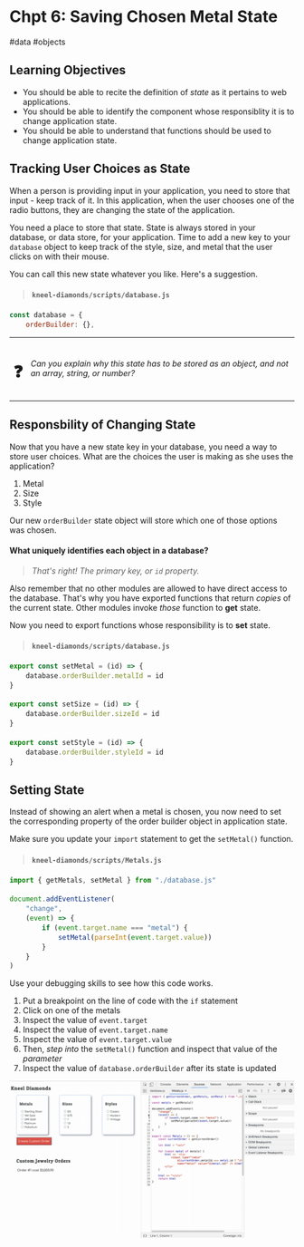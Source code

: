 # Chpt 6: Saving Chosen Metal State
#data #objects

## Learning Objectives

* You should be able to recite the definition of _state_ as it pertains to web applications.
* You should be able to identify the component whose responsiblity it is to change application state.
* You should be able to understand that functions should be used to change application state.

## Tracking User Choices as State

When a person is providing input in your application, you need to store that input - keep track of it. In this application, when the user chooses one of the radio buttons, they are changing the state of the application.

You need a place to store that state. State is always stored in your database, or data store, for your application. Time to add a new key to your `database` object to keep track of the style, size, and metal that the user clicks on with their mouse.

You can call this new state whatever you like. Here's a suggestion.

> #### `kneel-diamonds/scripts/database.js`

```js
const database = {
    orderBuilder: {},
```

| | |
|:---:|:---|
| <h1>&#x2753;</h1> |  _Can you explain why this state has to be stored as an object, and not an array, string, or number?_ |

## Responsbility of Changing State

Now that you have a new state key in your database, you need a way to store user choices. What are the choices the user is making as she uses the application?

1. Metal
1. Size
1. Style

Our new `orderBuilder` state object will store which one of those options was chosen.

#### What uniquely identifies each object in a database?

> _That's right! The primary key, or `id` property._

Also remember that no other modules are allowed to have direct access to the database. That's why you have exported functions that return _copies_ of the current state. Other modules invoke _those_ function to **get** state.

Now you need to export functions whose responsibility is to **set** state.

> #### `kneel-diamonds/scripts/database.js`

```js
export const setMetal = (id) => {
    database.orderBuilder.metalId = id
}

export const setSize = (id) => {
    database.orderBuilder.sizeId = id
}

export const setStyle = (id) => {
    database.orderBuilder.styleId = id
}
```

## Setting State

Instead of showing an alert when a metal is chosen, you now need to set the corresponding property of the order builder object in application state.

Make sure you update your `import` statement to get the `setMetal()` function.

> #### `kneel-diamonds/scripts/Metals.js`

```js
import { getMetals, setMetal } from "./database.js"

document.addEventListener(
    "change",
    (event) => {
        if (event.target.name === "metal") {
            setMetal(parseInt(event.target.value))
        }
    }
)
```

Use your debugging skills to see how this code works.

1. Put a breakpoint on the line of code with the `if` statement
1. Click on one of the metals
1. Inspect the value of `event.target`
1. Inspect the value of `event.target.name`
1. Inspect the value of `event.target.value`
1. Then, _step into_ the `setMetal()` function and inspect that value of the _parameter_
1. Inspect the value of `database.orderBuilder` after its state is updated

![](./images/debugging-choosing-metals-event.gif)
